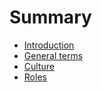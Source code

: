 # Summary

* [Introduction](README.md)
* [General terms](/general-terms.md)
* [Culture](culture.md)
* [Roles](roles.md)

